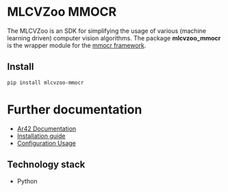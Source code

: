 # MLCVZoo MMOCR

The MLCVZoo is an SDK for simplifying the usage of various (machine learning driven)
computer vision algorithms. The package **mlcvzoo_mmocr** is the wrapper module for
the [mmocr framework](https://github.com/open-mmlab/mmocr).

## Install
`
pip install mlcvzoo-mmocr
`

# Further documentation
[comment]: <> (TODO: Fix links to main branch)
- [Ar42 Documentation](https://git.openlogisticsfoundation.org/silicon-economy/base/ml-toolbox/mlcvzoo-models/mlcvzoo-mmocr/-/blob/main/documentation/index.adoc)
- [Installation guide](https://git.openlogisticsfoundation.org/silicon-economy/base/ml-toolbox/mlcvzoo-models/mlcvzoo-mmocr/-/blob/main/documentation/12_tutorial.adoc?ref_type=heads#user-content-setup-the-mlcvzoo-models)
- [Configuration Usage](https://git.openlogisticsfoundation.org/silicon-economy/base/ml-toolbox/mlcvzoo-models/mlcvzoo-mmocr/-/blob/main/documentation/12_tutorial.adoc?ref_type=heads#user-content-setup-the-mlcvzoo-models)


## Technology stack

- Python
